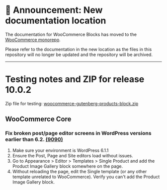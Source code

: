 # 📣 Announcement: New documentation location

The documentation for WooCommerce Blocks has moved to the [WooCommerce monorepo](https://github.com/woocommerce/woocommerce/tree/trunk/plugins/woocommerce-blocks/docs/).

Please refer to the documentation in the new location as the files in this repository will no longer be updated and the repository will be archived.

---

# Testing notes and ZIP for release 10.0.2

Zip file for testing: [woocommerce-gutenberg-products-block.zip](https://github.com/woocommerce/woocommerce-blocks/files/11269797/woocommerce-gutenberg-products-block.zip)

## WooCommerce Core

### Fix broken post/page editor screens in WordPress versions earlier than 6.2. [(9090)](https://github.com/woocommerce/woocommerce-blocks/pull/9090)

1. Make sure your environment is WordPress 6.1.1
2. Ensure the Post, Page and Site editors load without issues.
3. Go to Appearance > Editor > Templates > Single Product and add the Product Image Gallery block somewhere on the page.
4. Without reloading the page, edit the Single template (or any other template unrelated to WooCommerce). Verify you can't add the Product Image Gallery block.
